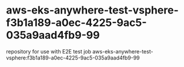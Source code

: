 # aws-eks-anywhere-test-vsphere-f3b1a189-a0ec-4225-9ac5-035a9aad4fb9-99
repository for use with E2E test job aws-eks-anywhere-test-vsphere:f3b1a189-a0ec-4225-9ac5-035a9aad4fb9-99
